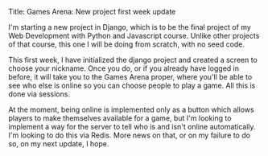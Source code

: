 Title: Games Arena: New project first week update

I'm starting a new project in Django, which is to be the final project of my Web Development with Python and Javascript course. Unlike other projects of that course, this one I will be doing from scratch, with no seed code. 

This first week, I have initialized the django project and created a screen to choose your nickname. Once you do, or if you already have logged in before, it will take you to the Games Arena proper, where you'll be able to see who else is online so you can choose people to play a game. All this is done via sessions.

At the moment, being online is implemented only as a button which allows players to make themselves available for a game, but I'm looking to implement a way for the server to tell who is and isn't online automatically. I'm looking to do this via Redis. More news on that, or on my failure to do so, on my next update, I hope.
